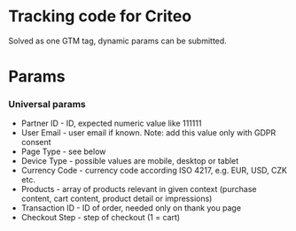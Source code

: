 # Tracking code for Criteo
Solved as one GTM tag, dynamic params can be submitted.


# Params


### Universal params
* Partner ID - ID, expected numeric value like 111111
* User Email - user email if known. Note: add this value only with GDPR consent
* Page Type - see below
* Device Type - possible values are mobile, desktop or tablet
* Currency Code - currency code according ISO 4217, e.g. EUR, USD, CZK etc.
* Products - array of products relevant in given context (purchase content, cart content, product detail or impressions)
* Transaction ID - ID of order, needed only on thank you page
* Checkout Step - step of checkout (1 = cart)

